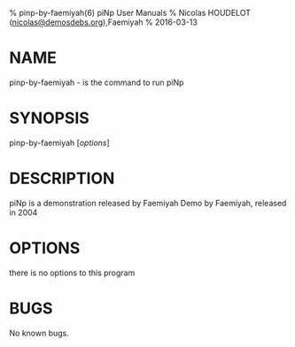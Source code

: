 % pinp-by-faemiyah(6) piNp User Manuals
% Nicolas HOUDELOT (nicolas@demosdebs.org),Faemiyah
% 2016-03-13

# NAME
pinp-by-faemiyah - is the command to run piNp 

# SYNOPSIS
pinp-by-faemiyah [*options*]

# DESCRIPTION
piNp  is a demonstration released by Faemiyah
Demo by Faemiyah, released in 2004

# OPTIONS
there is no options to this program

# BUGS
No known bugs.
